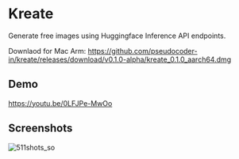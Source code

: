 # Kreate

Generate free images using Huggingface Inference API endpoints.

Downlaod for Mac Arm: https://github.com/pseudocoder-in/kreate/releases/download/v0.1.0-alpha/kreate_0.1.0_aarch64.dmg

## Demo
https://youtu.be/0LFJPe-MwOo


## Screenshots
![511shots_so](https://github.com/user-attachments/assets/6507cc75-7441-4d51-8126-136032e9a8c1)
